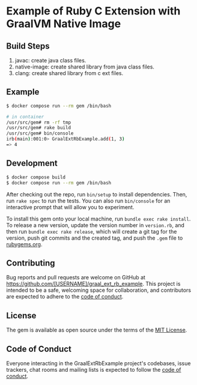 # Example of Ruby C Extension with GraalVM Native Image

## Build Steps

1. javac: create java class files.
2. native-image: create shared library from java class files.
3. clang: create shared library from c ext files.

## Example

```sh
$ docker compose run --rm gem /bin/bash

# in container
/usr/src/gem# rm -rf tmp
/usr/src/gem# rake build
/usr/src/gem# bin/console
irb(main):001:0> GraalExtRbExample.add(1, 3)
=> 4
```

## Development

```sh
$ docker compose build
$ docker compose run --rm gem /bin/bash
```

After checking out the repo, run `bin/setup` to install dependencies. Then, run `rake spec` to run the tests. You can also run `bin/console` for an interactive prompt that will allow you to experiment.

To install this gem onto your local machine, run `bundle exec rake install`. To release a new version, update the version number in `version.rb`, and then run `bundle exec rake release`, which will create a git tag for the version, push git commits and the created tag, and push the `.gem` file to [rubygems.org](https://rubygems.org).

## Contributing

Bug reports and pull requests are welcome on GitHub at https://github.com/[USERNAME]/graal_ext_rb_example. This project is intended to be a safe, welcoming space for collaboration, and contributors are expected to adhere to the [code of conduct](https://github.com/[USERNAME]/graal_ext_rb_example/blob/main/CODE_OF_CONDUCT.md).

## License

The gem is available as open source under the terms of the [MIT License](https://opensource.org/licenses/MIT).

## Code of Conduct

Everyone interacting in the GraalExtRbExample project's codebases, issue trackers, chat rooms and mailing lists is expected to follow the [code of conduct](https://github.com/[USERNAME]/graal_ext_rb_example/blob/main/CODE_OF_CONDUCT.md).
